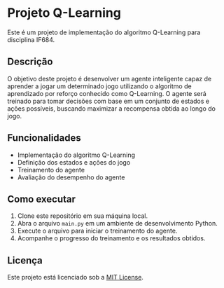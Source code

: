 # Projeto Q-Learning

Este é um projeto de implementação do algoritmo Q-Learning para disciplina IF684.

## Descrição

O objetivo deste projeto é desenvolver um agente inteligente capaz de aprender a jogar um determinado jogo utilizando o algoritmo de aprendizado por reforço conhecido como Q-Learning. O agente será treinado para tomar decisões com base em um conjunto de estados e ações possíveis, buscando maximizar a recompensa obtida ao longo do jogo.

## Funcionalidades

- Implementação do algoritmo Q-Learning
- Definição dos estados e ações do jogo
- Treinamento do agente
- Avaliação do desempenho do agente

## Como executar

1. Clone este repositório em sua máquina local.
2. Abra o arquivo `main.py` em um ambiente de desenvolvimento Python.
3. Execute o arquivo para iniciar o treinamento do agente.
4. Acompanhe o progresso do treinamento e os resultados obtidos.

## Licença

Este projeto está licenciado sob a [MIT License](https://opensource.org/licenses/MIT).
